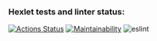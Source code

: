 ### Hexlet tests and linter status:
[![Actions Status](https://github.com/maradondt/frontend-project-lvl2/workflows/hexlet-check/badge.svg)](https://github.com/maradondt/frontend-project-lvl2/actions)
[![Maintainability](https://api.codeclimate.com/v1/badges/7c587dabefc08e59f700/maintainability)](https://codeclimate.com/github/maradondt/frontend-project-lvl2/maintainability)
![eslint](https://github.com/maradondt/frontend-project-lvl2/workflows/Eslint/badge.svg)